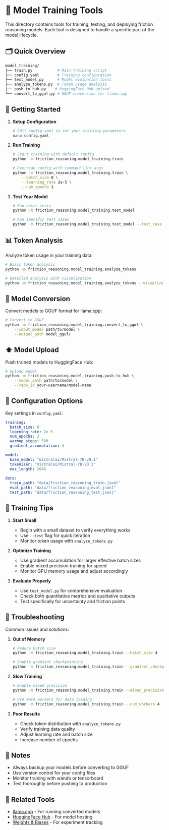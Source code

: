 # 🤖 Model Training Tools

This directory contains tools for training, testing, and deploying friction reasoning models. Each tool is designed to handle a specific part of the model lifecycle.

## 🗂️ Quick Overview

```bash
model_training/
├── train.py           # Main training script
├── config.yaml        # Training configuration
├── test_model.py      # Model evaluation tools
├── analyze_tokens.py  # Token usage analysis
├── push_to_hub.py    # HuggingFace Hub upload
└── convert_to_gguf.py # GGUF conversion for llama.cpp
```

## 🚀 Getting Started

1. **Setup Configuration**
   ```bash
   # Edit config.yaml to set your training parameters
   nano config.yaml
   ```

2. **Run Training**
   ```bash
   # Start training with default config
   python -m friction_reasoning.model_training.train
   
   # Override config with command line args
   python -m friction_reasoning.model_training.train \
       --batch_size 8 \
       --learning_rate 2e-5 \
       --num_epochs 3
   ```

3. **Test Your Model**
   ```bash
   # Run basic tests
   python -m friction_reasoning.model_training.test_model
   
   # Run specific test cases
   python -m friction_reasoning.model_training.test_model --test_case uncertainty
   ```

## 📊 Token Analysis

Analyze token usage in your training data:

```bash
# Basic token analysis
python -m friction_reasoning.model_training.analyze_tokens

# Detailed analysis with visualization
python -m friction_reasoning.model_training.analyze_tokens --visualize
```

## 🔄 Model Conversion

Convert models to GGUF format for llama.cpp:

```bash
# Convert to GGUF
python -m friction_reasoning.model_training.convert_to_gguf \
    --input_model path/to/model \
    --output_path model_gguf/
```

## ⬆️ Model Upload

Push trained models to HuggingFace Hub:

```bash
# Upload model
python -m friction_reasoning.model_training.push_to_hub \
    --model_path path/to/model \
    --repo_id your-username/model-name
```

## 🔧 Configuration Options

Key settings in `config.yaml`:

```yaml
training:
  batch_size: 8
  learning_rate: 2e-5
  num_epochs: 3
  warmup_steps: 500
  gradient_accumulation: 4

model:
  base_model: "mistralai/Mistral-7B-v0.1"
  tokenizer: "mistralai/Mistral-7B-v0.1"
  max_length: 2048
  
data:
  train_path: "data/friction_reasoning_train.jsonl"
  eval_path: "data/friction_reasoning_eval.jsonl"
  test_path: "data/friction_reasoning_test.jsonl"
```

## 🎯 Training Tips

1. **Start Small**
   - Begin with a small dataset to verify everything works
   - Use `--test` flag for quick iteration
   - Monitor token usage with `analyze_tokens.py`

2. **Optimize Training**
   - Use gradient accumulation for larger effective batch sizes
   - Enable mixed precision training for speed
   - Monitor GPU memory usage and adjust accordingly

3. **Evaluate Properly**
   - Use `test_model.py` for comprehensive evaluation
   - Check both quantitative metrics and qualitative outputs
   - Test specifically for uncertainty and friction points

## 🐛 Troubleshooting

Common issues and solutions:

1. **Out of Memory**
   ```bash
   # Reduce batch size
   python -m friction_reasoning.model_training.train --batch_size 4
   
   # Enable gradient checkpointing
   python -m friction_reasoning.model_training.train --gradient_checkpointing
   ```

2. **Slow Training**
   ```bash
   # Enable mixed precision
   python -m friction_reasoning.model_training.train --mixed_precision
   
   # Use more workers for data loading
   python -m friction_reasoning.model_training.train --num_workers 4
   ```

3. **Poor Results**
   - Check token distribution with `analyze_tokens.py`
   - Verify training data quality
   - Adjust learning rate and batch size
   - Increase number of epochs

## 📝 Notes

- Always backup your models before converting to GGUF
- Use version control for your config files
- Monitor training with wandb or tensorboard
- Test thoroughly before pushing to production

## 🔗 Related Tools

- [llama.cpp](https://github.com/ggerganov/llama.cpp) - For running converted models
- [HuggingFace Hub](https://huggingface.co/) - For model hosting
- [Weights & Biases](https://wandb.ai/) - For experiment tracking 